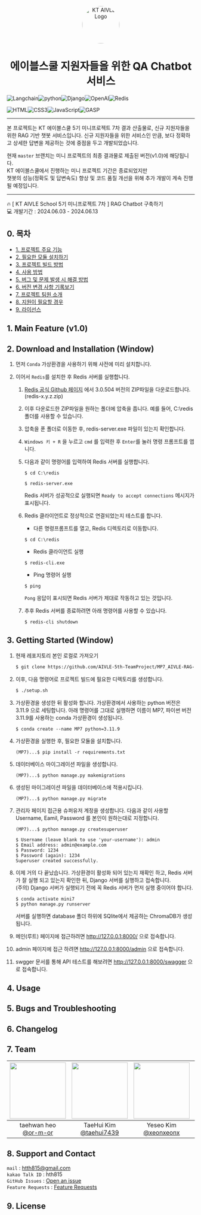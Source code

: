 <p align="center">
  <a href="https://aivle.kt.co.kr/home/main/indexMain">
    <img alt="KT AIVLE Logo" src="https://github.com/or-m-or/AIVLE-5th-MiniProject7_RAG-Chatbot/blob/master/asset/aivle_logo.png?row=true" width="100" style="border-radius: 50%;" />
  </a>
</p>
<h1 align="center">
    에이블스쿨 지원자들을 위한 QA Chatbot 서비스
</h1>

<img alt="Langchain" src="https://img.shields.io/badge/Langchain-1C3C3C.svg?style=for-the-badge&logo=langchain&logoColor=white"/><img alt="python" src ="https://img.shields.io/badge/python-3776AB.svg?&style=for-the-badge&logo=python&logoColor=white"/><img alt="Django" src ="https://img.shields.io/badge/Django-092E20.svg?&style=for-the-badge&logo=Django&logoColor=white"/><img alt="OpenAI" src ="https://img.shields.io/badge/OPENAI-412991.svg?&style=for-the-badge&logo=Openai&logoColor=white"/><img alt="Redis" src ="https://img.shields.io/badge/Redis-FF4438.svg?&style=for-the-badge&logo=Redis&logoColor=black"/>

<img alt="HTML" src ="https://img.shields.io/badge/HTML5-E34F26.svg?&style=for-the-badge&logo=HTML5&logoColor=white"/><img alt="CSS3" src ="https://img.shields.io/badge/CSS3-1572B6.svg?&style=for-the-badge&logo=CSS3&logoColor=white"/><img alt="JavaScript" src ="https://img.shields.io/badge/JavaScript-F7DF1E.svg?&style=for-the-badge&logo=JavaScript&logoColor=black"/><img alt="GASP" src ="https://img.shields.io/badge/GASP-88CE02.svg?&style=for-the-badge&logo=GreenSockt&logoColor=black"/>


---

본 프로젝트는 KT 에이블스쿨 5기 미니프로젝트 7차 결과 산출물로, 신규 지원자들을 위한 RAG 기반 챗봇 서비스입니다. 신규 지원자들을 위한 서비스인 만큼, 보다 정확하고 상세한 답변을 제공하는 것에 중점을 두고 개발되었습니다. <br>
  
현재 `master` 브랜치는 미니 프로젝트의 최종 결과물로 제출된 버전(v1.0)에 해당됩니다.<br>
KT 에이블스쿨에서 진행하는 미니 프로젝트 기간은 종료되었지만 <br>
챗봇의 성능(정확도 및 답변속도) 향상 및 코드 품질 개선을 위해 추가 개발이 계속 진행될 예정입니다.  

---


🔥 [ KT AIVLE School 5기 미니프로젝트 7차 ] RAG Chatbot 구축하기 <br>
💻 개발기간 : 2024.06.03 - 2024.06.13

## 0. 목차
  - [1. 프로젝트 주요 기능](#1-main-feature-v10)
  - [2. 필요한 모듈 설치하기](#2-download-and-installation-window)
  - [3. 프로젝트 빌드 방법](#3-getting-started-window)
  - [4. 사용 방법](#4-usage)
  - [5. 버그 및 문제 발생 시 해결 방법](#5-bugs-and-troubleshooting)
  - [6. 버전 변경 사항 기록보기](#6-changelog)
  - [7. 프로젝트 팀원 소개](#7-team)
  - [8. 지원이 필요할 경우](#8-support-and-contact)
  - [9. 라이선스](#9-license)


## 1. Main Feature (v1.0)


## 2. Download and Installation (Window)

1. 먼저 `Conda` 가상환경을 사용하기 위해 사전에 미리 설치합니다.

2. 이어서 `Redis`를 설치한 후 Redis 서버를 실행합니다.

    1. [Redis 공식 Github 페이지](https://github.com/microsoftarchive/redis/releases) 에서 3.0.504 버전의 ZIP파일을 다운로드합니다. (redis-x.y.z.zip)

    2. 이후 다운로드한  ZIP파일을 원하는 폴더에 압축을 풉니다. 예를 들어, C:\redis 폴더를 사용할 수 있습니다.

    3. 압축을 푼 폴더로 이동한 후, redis-server.exe 파일이 있는지 확인합니다.

    4. `Windows 키 + R` 을 누르고 `cmd` 를 입력한 후 `Enter`를 눌러 명령 프롬프트를 엽니다.

    5. 다음과 같이 명령어를 입력하여 Redis 서버를 실행합니다.
        ```
        $ cd C:\redis
        ```
        ```
        $ redis-server.exe
        ```
        Redis 서버가 성공적으로 실행되면 `Ready to accept connections` 메시지가 표시됩니다.
    
    6. Redis 클라이언트로 정상적으로 연결되었는지 테스트를 합니다.
        - 다른 명령프롬프트를 열고, Redis 디렉토리로 이동합니다.
        ```
        $ cd C:\redis
        ```
        - Redis 클라이언트 실행
        ```
        $ redis-cli.exe
        ```
        - Ping 명령어 실행
        ```
        $ ping
        ```
        `Pong` 응답이 표시되면 Redis 서버가 제대로 작동하고 있는 것입니다.

    7. 추후 Redis 서버를 종료하려면 아래 명령어를 사용할 수 있습니다.
        ```
        $ redis-cli shutdown
        ```

## 3. Getting Started (Window)


1. 현재 레포지토리 본인 로컬로 가져오기
    ```bash
    $ git clone https://github.com/AIVLE-5th-TeamProject/MP7_AIVLE-RAG-Chatbot.git
    ```

3. 이후, 다음 명령어로 프로젝트 빌드에 필요한 디렉토리를 생성합니다.
    ```sh
    $ ./setup.sh
    ```

4. 가상환경을 생성한 뒤 활성화 합니다. 가상환경에서 사용하는 python 버전은 3.11.9 으로 세팅합니다. 아래 명령어를 그대로 실행하면 이름이 MP7, 파이썬 버전 3.11.9를 사용하는 conda 가상환경이 생성됩니다.
    ```
    $ conda create --name MP7 python=3.11.9
    ```

5. 가상환경을 실행한 후, 필요한 모듈을 설치합니다.
    ```
    (MP7)...$ pip install -r requirements.txt 
    ```

6. 데이터베이스 마이그레이션 파일을 생성합니다.
    ```
    (MP7)...$ python manage.py makemigrations
    ```

7. 생성된 마이그레이션 파일을 데이터베이스에 적용시킵니다.
    ```
    (MP7)...$ python manage.py migrate
    ```

8. 관리자 페이지 접근용 슈퍼유저 계정을 생성합니다. 다음과 같이 사용할 Username, Eamil, Password 를 본인이 원하는대로 지정합니다.
    ```
    (MP7)...$ python manage.py createsuperuser

    $ Username (leave blank to use 'your-username'): admin
    $ Email address: admin@example.com
    $ Password: 1234
    $ Password (again): 1234
    Superuser created successfully.
    ```


4. 이제 거의 다 끝났습니다. 가상환경이 활성화 되어 있는지 재확인 하고, Redis 서버가 잘 실행 되고 있는지 확인한 뒤, Django 서버를 실행하고 접속합니다. <br>
    (주의) Django 서버가 실행되기 전에 꼭 Redis 서버가 먼저 실행 중이어야 합니다. 
    ```
    $ conda activate mini7   
    $ python manage.py runserver
    ``` 
    서버를 실행하면 database 폴더 하위에 SQlite에서 제공하는 ChromaDB가 생성됩니다.


5. 메인(루트) 페이지에 접근하려면 http://127.0.0.1:8000/ 으로 접속합니다.

10. admin 페이지에 접근 하려면 http://127.0.0.1:8000/admin 으로 접속합니다.

11. swgger 문서를 통해 API 테스트를 해보려면 http://127.0.0.1:8000/swagger 으로 접속합니다.


## 4. Usage





## 5. Bugs and Troubleshooting


## 6. Changelog

## 7. Team

|<img src="https://avatars.githubusercontent.com/u/135506789?v=4" width="150" height="150"/>|<img src="https://avatars.githubusercontent.com/u/96802693?v=4" width="150" height="150"/>|<img src="https://avatars.githubusercontent.com/u/91467204?v=4" width="150" height="150"/>|<img src="https://avatars.githubusercontent.com/u/79041288?v=4" width="150" height="150"/>|<img src="https://avatars.githubusercontent.com/u/59814174?v=4" width="150" height="150"/>|<img src="https://avatars.githubusercontent.com/u/133032166?v=4" width="150" height="150"/>|
|:-:|:-:|:-:|:-:|:-:|:-:|
|taehwan heo<br/>[@or-m-or](https://github.com/or-m-or)|TaeHui Kim<br/>[@taehui7439](https://github.com/taehui7439)|Yeseo Kim<br/>[@xeonxeonx](https://github.com/xeonxeonx)|[@Han-sangwon](https://github.com/Han-sangwon)|[@Polasia](https://github.com/Polasia)|[@yhjin62](https://github.com/yhjin62)|


## 8. Support and Contact

`mail` : htth815@gmail.com <br>
`kakao Talk ID` : hth815<br> 
`GitHub Issues` : [Open an issue]()<br>
`Feature Requests` : [Feature Requests]()

## 9. License





